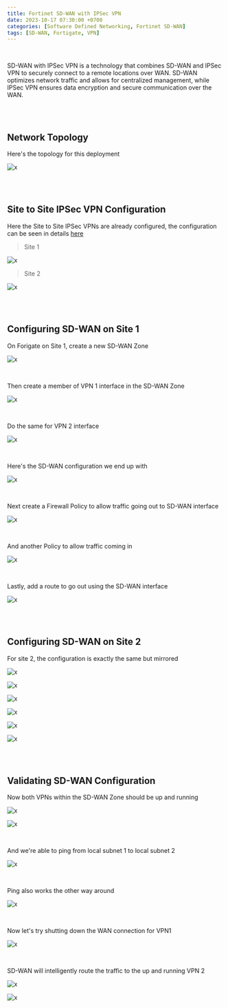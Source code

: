 ```yaml
---
title: Fortinet SD-WAN with IPSec VPN
date: 2023-10-17 07:30:00 +0700
categories: [Software Defined Networking, Fortinet SD-WAN]
tags: [SD-WAN, Fortigate, VPN]
---
```


<br>

SD-WAN with IPSec VPN is a technology that combines SD-WAN and IPSec VPN to securely connect to a remote locations over WAN. SD-WAN optimizes network traffic and allows for centralized management, while IPSec VPN ensures data encryption and secure communication over the WAN.

<br>
<br>

## Network Topology

Here's the topology for this deployment

![x](/static/2023-10-17-forti-sdwan-vpn/00.png)

<br>
<br>

## Site to Site IPSec VPN Configuration

Here the Site to Site IPSec VPNs are already configured, the configuration can be seen in details [here](https://helenaferdy.github.io/posts/forti-s2s-vpn/)

> Site 1

![x](/static/2023-10-17-forti-sdwan-vpn/01.png)

> Site 2

![x](/static/2023-10-17-forti-sdwan-vpn/02.png)

<br>
<br>

## Configuring SD-WAN on Site 1

On Forigate on Site 1, create a new SD-WAN Zone

![x](/static/2023-10-17-forti-sdwan-vpn/03.png)

<br>

Then create a member of VPN 1 interface in the SD-WAN Zone

![x](/static/2023-10-17-forti-sdwan-vpn/04.png)

<br>

Do the same for VPN 2 interface

![x](/static/2023-10-17-forti-sdwan-vpn/05.png)

<br>

Here's the SD-WAN configuration we end up with

![x](/static/2023-10-17-forti-sdwan-vpn/06.png)

<br>

Next create a Firewall Policy to allow traffic going out to SD-WAN interface

![x](/static/2023-10-17-forti-sdwan-vpn/07.png)

<br>

And another Policy to allow traffic coming in

![x](/static/2023-10-17-forti-sdwan-vpn/08.png)

<br>

Lastly, add a route to go out using the SD-WAN interface

![x](/static/2023-10-17-forti-sdwan-vpn/09.png)

<br>
<br>

## Configuring SD-WAN on Site 2

For site 2, the configuration is exactly the same but mirrored

![x](/static/2023-10-17-forti-sdwan-vpn/10.png)

![x](/static/2023-10-17-forti-sdwan-vpn/11.png)

![x](/static/2023-10-17-forti-sdwan-vpn/12.png)

![x](/static/2023-10-17-forti-sdwan-vpn/13.png)

![x](/static/2023-10-17-forti-sdwan-vpn/14.png)

![x](/static/2023-10-17-forti-sdwan-vpn/15.png)

<br>
<br>

## Validating SD-WAN Configuration

Now both VPNs within the SD-WAN Zone should be up and running

![x](/static/2023-10-17-forti-sdwan-vpn/16.png)

![x](/static/2023-10-17-forti-sdwan-vpn/16a.png)

<br>

And we're able to ping from local subnet 1 to local subnet 2 

![x](/static/2023-10-17-forti-sdwan-vpn/17.png)

<br>

Ping also works the other way around

![x](/static/2023-10-17-forti-sdwan-vpn/18.png)

<br>

Now let's try shutting down the WAN connection for VPN1

![x](/static/2023-10-17-forti-sdwan-vpn/19.png)

<br>

SD-WAN will intelligently route the traffic to the up and running VPN 2

![x](/static/2023-10-17-forti-sdwan-vpn/20.png)

![x](/static/2023-10-17-forti-sdwan-vpn/21.png)

<br>


















